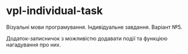 # vpl-individual-task
Візуальні мови програмування. Індивідуальне завдання. Варіант №5.

Додаток-записничок з можливістю додавати події та функцією нагадування про них.
